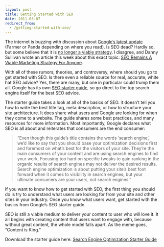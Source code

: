 ```yaml
---
layout: post
title: Getting Started with SEO
date: 2011-03-07
redirect_from:
  - /getting-started-with-seo/
---
```


The internet is buzzing with discussion about [Google’s latest update](https://googleblog.blogspot.com/2011/02/finding-more-high-quality-sites-in.html) (Farmer or Panda depending on where you read). Is SEO dead? Hardly so, but some believe that it is [no longer a viable strategy](https://cdixon.org/2011/03/05/seo-is-no-longer-a-viable-marketing-strategy-for-startups). I disagree, and Danny Sullivan wrote an article this week about this exact topic: [SEO Remains A Viable Marketing Strategy For Anyone](https://searchengineland.com/seo-remains-a-viable-marketing-strategy-for-anyone-67141).

With all of these rumors, theories, and controversy, where should you go to get started with SEO. Is there even a reliable source for real, accurate, white hat SEO advice? Yes, there are many, but one in particular could trump them all. Google has its own [SEO starter guide](https://support.google.com/webmasters/answer/7451184?hl=en), so go direct to the top search engine itself for the best SEO advice.

The starter guide takes a look at all of the basics of SEO. It doesn’t tell you how to write the best title tag, meta description, or how to structure your site architecture. It does share what users and Google are looking for when they come to a website. The guide shares some best practices, and many resources for more information. Most importantly, Google declares what SEO is all about and reiterates that consumers are the end consumer:

> “Even though this guide’s title contains the words ‘search engine’, we’d like to say that you should base your optimization decisions first and foremost on what’s best for the visitors of your site. They’re the main consumers of your content and are using search engines to find your work. Focusing too hard on specific tweaks to gain ranking in the organic results of search engines may not deliver the desired results. Search engine optimization is about putting your site’s best foot forward when it comes to visibility in search engines, but your ultimate consumers are your users, not search engines.”

If you want to know how to get started with SEO, the first thing you should do is try to understand what users are looking for from your site and other sites in your industry. Once you know what users want, get started with the basics from Google’s SEO starter guide.

SEO is still a viable medium to deliver your content to user who will love it. It all begins with creating content that users want to engage with, because without great content, the whole model falls apart. As the meme goes, “Content is King.”

Download the starter guide here: [Search Engine Optimization Starter Guide](https://support.google.com/webmasters/answer/7451184?hl=en)